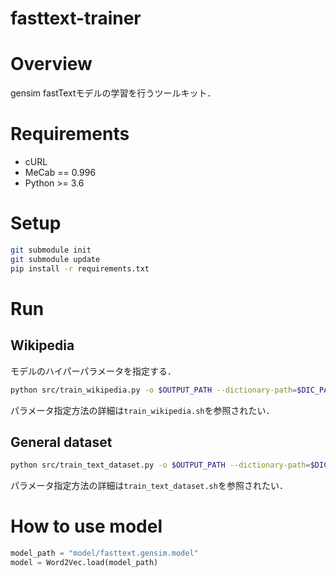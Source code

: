 fasttext-trainer
================================

# Overview

gensim fastTextモデルの学習を行うツールキット．

# Requirements

- cURL
- MeCab == 0.996
- Python >= 3.6

# Setup

```bash
git submodule init
git submodule update
pip install -r requirements.txt
```

# Run

## Wikipedia

モデルのハイパーパラメータを指定する．

```bash
python src/train_wikipedia.py -o $OUTPUT_PATH --dictionary-path=$DIC_PATH --wikipedia-dump-path=$WIKIPEDIA_DUMP_PATH --size=100 --window=8 --min-count=5
```

パラメータ指定方法の詳細は`train_wikipedia.sh`を参照されたい．

## General dataset

```bash
python src/train_text_dataset.py -o $OUTPUT_PATH --dictionary-path=$DIC_PATH --corpus-path=$CORPUS_PATH --size=100 --window=8 --min-count=5
```

パラメータ指定方法の詳細は`train_text_dataset.sh`を参照されたい．

# How to use model

```python
model_path = "model/fasttext.gensim.model"
model = Word2Vec.load(model_path)
```

